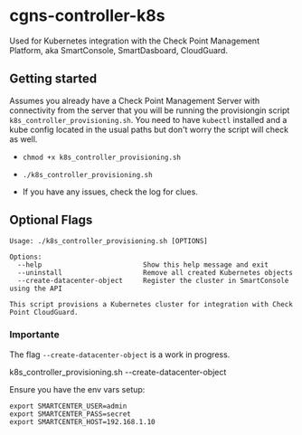 # cgns-controller-k8s
Used for Kubernetes integration with the Check Point Management Platform, aka SmartConsole, SmartDasboard, CloudGuard.

## Getting started
Assumes you already have a Check Point Management Server with connectivity from the server that you will be running the provisiongin script `k8s_controller_provisioning.sh`. You need to have `kubectl` installed and a kube config located in the usual paths but don't worry the script will check as well.

- `chmod +x k8s_controller_provisioning.sh`

- `./k8s_controller_provisioning.sh`

- If you have any issues, check the log for clues.

## Optional Flags

```
Usage: ./k8s_controller_provisioning.sh [OPTIONS]

Options:
  --help                         Show this help message and exit
  --uninstall                    Remove all created Kubernetes objects
  --create-datacenter-object     Register the cluster in SmartConsole using the API

This script provisions a Kubernetes cluster for integration with Check Point CloudGuard.
```

### Importante

The flag `--create-datacenter-object` is a work in progress. 

k8s_controller_provisioning.sh --create-datacenter-object

Ensure you have the env vars setup:
```
export SMARTCENTER_USER=admin
export SMARTCENTER_PASS=secret
export SMARTCENTER_HOST=192.168.1.10
```

